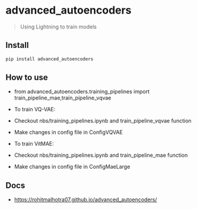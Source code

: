 # advanced_autoencoders


<!-- WARNING: THIS FILE WAS AUTOGENERATED! DO NOT EDIT! -->

> Using Lightning to train models

## Install

``` sh
pip install advanced_autoencoders
```

## How to use

- from advanced_autoencoders.training_pipelines import
  train_pipeline_mae,train_pipeline_vqvae

- To train VQ-VAE:

- Checkout nbs/training_pipelines.ipynb and train_pipeline_vqvae
  function

- Make changes in config file in ConfigVQVAE

- To train VitMAE:

- Checkout nbs/training_pipelines.ipynb and train_pipeline_mae function

- Make changes in config file in ConfigMaeLarge

## Docs

- https://rohitmalhotra07.github.io/advanced_autoencoders/
